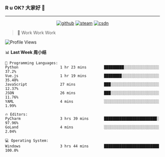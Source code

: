 ### R u OK? 大家好 👋

___

<p align="center">
  <a href="https://bigkjp97.github.io/"><img src="https://img.shields.io/badge/-GitPage-lightgrey" alt="github"></a>
  <a href="https://steamcommunity.com/id/bigkjp/"><img src="https://img.shields.io/badge/-Steam-black" alt="steam"></a>
  <a href="https://blog.csdn.net/qq_38986088"><img src="https://img.shields.io/badge/CSDN-cf000e" alt="csdn"></a>
</p>

> 🧟 Work Work Work

<!--START_SECTION:kjp readme-->
![Profile Views](http://img.shields.io/badge/Mi%20Amigos%E2%99%82%EF%B8%8F-0-ff69b4)

📊 **Last Week 周小结** 

```text
💬 Programming Languages: 
Python                   1 hr 23 mins        █████████░░░░░░░░░░░░░░░░   37.2% 
Vue.js                   1 hr 19 mins        ████████░░░░░░░░░░░░░░░░░   35.48% 
JavaScript               27 mins             ███░░░░░░░░░░░░░░░░░░░░░░   12.37% 
JSON                     26 mins             ███░░░░░░░░░░░░░░░░░░░░░░   11.76% 
YAML                     4 mins              ░░░░░░░░░░░░░░░░░░░░░░░░░   1.99%

🔥 Editors: 
PyCharm                  3 hrs 39 mins       ████████████████████████░   97.96% 
GoLand                   4 mins              ░░░░░░░░░░░░░░░░░░░░░░░░░   2.04%

💻 Operating System: 
Windows                  3 hrs 44 mins       █████████████████████████   100.0%

```


<!--END_SECTION:kjp readme-->

<!--
**bigkjp97/bigkjp97** is a ✨ _special_ ✨ repository because its `README.md` (this file) appears on your GitHub profile.

Here are some ideas to get you started:

- 🔭 I’m currently working on ...
- 🌱 I’m currently learning ...
- 👯 I’m looking to collaborate on ...
- 🤔 I’m looking for help with ...
- 💬 Ask me about ...
- 📫 How to reach me: ...
- 😄 Pronouns: ...
- ⚡ Fun fact: ... -->
